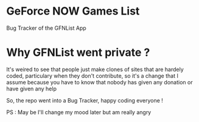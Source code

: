 # GeForce NOW Games List
Bug Tracker of the GFNList App

# Why GFNList went private ?

It's weired to see that people just make clones of sites that are hardely coded, particulary when they don't contribute, so it's a change that I assume because you have to know that nobody has given any donation or have given any help

So, the repo went into a Bug Tracker, happy coding everyone ! 

PS : May be I'll change my mood later but am really angry

